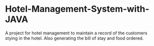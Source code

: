 # Hotel-Management-System-with-JAVA
A project for hotel management to maintain a record of the customers stying in the hotel. Also generating the bill of stay and food ordered.
